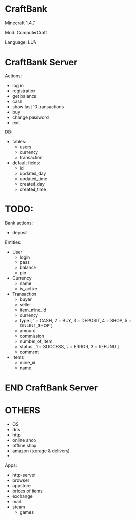 # CraftBank
Minecraft 1.4.7

Mod: ComputerCraft

Language: LUA

# CraftBank Server

Actions:
- log in
- registration
- get balance
- cash
- show last 10 transactions
- buy
- change password
- exit

DB:
- tables:
  - users
  - currency
  - transaction
- default fields:
  - id
  - updated_day
  - updated_time
  - created_day
  - created_time

# TODO:

Bank actions:
- deposit

Entities:
- User
  - login
  - pass
  - balance
  - pin
- Currency
  - name
  - is_active
- Transaction
  - buyer
  - seller
  - item_mine_id
  - currency
  - type [
    1 = CASH,
    2 = BUY,
    3 = DEPOSIT,
    4 = SHOP,
    5 = ONLINE_SHOP
  ]
  - amount
  - commission
  - number_of_item
  - status [
    1 = SUCCESS,
    2 = ERROR,
    3 = REFUND
  ]
  - comment
- Items
  - mine_id
  - name
  
# END CraftBank Server

# OTHERS

- OS
- dns
- http
- online shop
- offline shop
- amazon (storage & delivery)
- 

Apps:
- http-server
- browser
- appstore
- prices of items
- exchange
- mail
- steam
  - games
